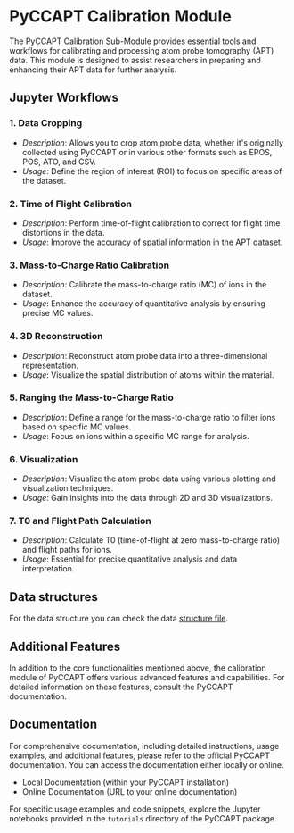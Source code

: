 # PyCCAPT Calibration Module

The PyCCAPT Calibration Sub-Module provides essential tools and workflows for calibrating and processing atom probe tomography (APT) data. This module is designed to assist researchers in preparing and enhancing their APT data for further analysis.

## Jupyter Workflows

### 1. Data Cropping

- *Description*: Allows you to crop atom probe data, whether it's originally collected using PyCCAPT or in various other formats such as EPOS, POS, ATO, and CSV.
- *Usage*: Define the region of interest (ROI) to focus on specific areas of the dataset.

### 2. Time of Flight Calibration

- *Description*: Perform time-of-flight calibration to correct for flight time distortions in the data.
- *Usage*: Improve the accuracy of spatial information in the APT dataset.

### 3. Mass-to-Charge Ratio Calibration

- *Description*: Calibrate the mass-to-charge ratio (MC) of ions in the dataset.
- *Usage*: Enhance the accuracy of quantitative analysis by ensuring precise MC values.

### 4. 3D Reconstruction

- *Description*: Reconstruct atom probe data into a three-dimensional representation.
- *Usage*: Visualize the spatial distribution of atoms within the material.

### 5. Ranging the Mass-to-Charge Ratio

- *Description*: Define a range for the mass-to-charge ratio to filter ions based on specific MC values.
- *Usage*: Focus on ions within a specific MC range for analysis.

### 6. Visualization

- *Description*: Visualize the atom probe data using various plotting and visualization techniques.
- *Usage*: Gain insights into the data through 2D and 3D visualizations.

### 7. T0 and Flight Path Calculation

- *Description*: Calculate T0 (time-of-flight at zero mass-to-charge ratio) and flight paths for ions.
- *Usage*: Essential for precise quantitative analysis and data interpretation.

## Data structures

For the data structure you can  check the data [structure file](DATA_STRUCTURE.md).

## Additional Features

In addition to the core functionalities mentioned above, the calibration module of PyCCAPT offers various advanced features and capabilities. For detailed information on these features, consult the PyCCAPT documentation.

## Documentation

For comprehensive documentation, including detailed instructions, usage examples, and additional features, please refer to the official PyCCAPT documentation. You can access the documentation either locally or online.

- Local Documentation (within your PyCCAPT installation)
- Online Documentation (URL to your online documentation)

For specific usage examples and code snippets, explore the Jupyter notebooks provided in the `tutorials` directory of the PyCCAPT package.

